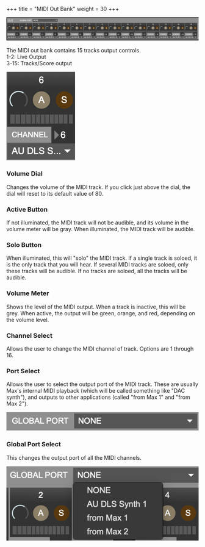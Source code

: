 +++
title = "MIDI Out Bank"
weight = 30
+++

![midi out bank](images/midi-out-bank.png)

The MIDI out bank contains 15 tracks output controls.  
1-2: Live Output  
3-15: Tracks/Score output  

![midi out](images/midi-out.png)

### Volume Dial

Changes the volume of the MIDI track. If you click just above the dial, the dial will reset to its default value of 80.

### Active Button

If not illuminated, the MIDI track will not be audible, and its volume in the volume meter will be gray. When illuminated, the MIDI track will be audible.

### Solo Button

When illuminated, this will "solo" the MIDI track. If a single track is soloed, it is the only track that you will hear. If several MIDI tracks are soloed, only these tracks will be audible. If no tracks are soloed, all the tracks will be audible.

### Volume Meter
Shows the level of the MIDI output. When a track is inactive, this will be grey. When active, the output will be green, orange, and red, depending on the volume level.

### Channel Select
Allows the user to change the MIDI channel of track. Options are 1 through 16.

### Port Select
Allows the user to select the output port of the MIDI track. These are usually Max's internal MIDI playback (which will be called something like "DAC synth"), and outputs to other applications (called "from Max 1" and "from Max 2").


![global port select](images/midi-out-global-port-closed.png)

### Global Port Select
This changes the output port of all the MIDI channels.

![global port select](images/midi-out-global-port-open.png)
